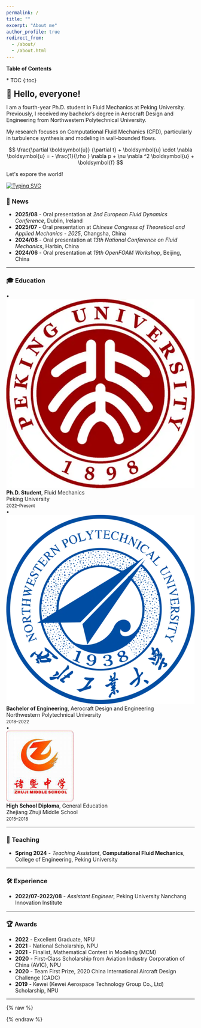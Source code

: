 ```yaml
---
permalink: /
title: ""
excerpt: "About me"
author_profile: true
redirect_from: 
  - /about/
  - /about.html
---
```


<div id="toc-box" markdown="1">
<p class="toc-title"><strong>Table of Contents</strong></p>
* TOC
{:toc}
</div>

<!-- # 👋 **Hello, everyone!** -->
<span style="font-size:1.6em; font-weight:bold;">👋 Hello, everyone!</span>

I am a fourth-year Ph.D. student in Fluid Mechanics at Peking University.
Previously, I received my bachelor’s degree in Aerocraft Design and Engineering from Northwestern Polytechnical University.

My research focuses on Computational Fluid Mechanics (CFD), particularly in turbulence synthesis and modeling in wall-bounded flows.

$$
\frac{\partial \boldsymbol{u}}
  {\partial t}  + 
  \boldsymbol{u} \cdot   \nabla \boldsymbol{u} = - \frac{1}{\rho } \nabla  p + \nu \nabla ^2 \boldsymbol{u} + \boldsymbol{f}
$$

Let's expore the world!

<a href="https://git.io/typing-svg"><img src="https://readme-typing-svg.demolab.com?font=Fira+Code&size=16&duration=2500&pause=100&color=002FA7&width=435&lines=print+*%2C+%22Hello+World!%22;git+commit+-m+%22c'est+la+vie%22" alt="Typing SVG" /></a>

### 📰 **News**

- **2025/08** - Oral presentation at *2nd European Fluid Dynamics Conference*, Dublin, Ireland
- **2025/07** - Oral presentation at *Chinese Congress of Theoretical and Applied Mechanics - 2025*, Changsha, China
- **2024/08** - Oral presentation at *13th National Conference on Fluid Mechanics*, Harbin, China
- **2024/06** - Oral presentation at *19th OpenFOAM Workshop*, Beijing, China  

---

### 🎓 **Education**

<div class="edu-list">
  <div class="edu-item">
    <div class="edu-bullet">•</div>
    <img class="edu-logo" src="/images/pku_logo.png" alt="Peking University">
    <div>
      <strong>Ph.D. Student</strong>, Fluid Mechanics<br>
      Peking University<br>
      <small>2022–Present</small>
    </div>
  </div>

  <div class="edu-item">
    <div class="edu-bullet">•</div>
    <img class="edu-logo" src="/images/nwpu_logo.png" alt="Northwestern Polytechnical University">
    <div>
      <strong>Bachelor of Engineering</strong>, Aerocraft Design and Engineering<br>
      Northwestern Polytechnical University<br>
      <small>2018–2022</small>
    </div>
  </div>

  <div class="edu-item">
    <div class="edu-bullet">•</div>
    <img class="edu-logo" src="/images/zjzj_logo.png" alt="Zhejiang Zhuji Middle School">
    <div>
      <strong>High School Diploma</strong>, General Education<br>
      Zhejiang Zhuji Middle School<br>
      <small>2015–2018</small>
    </div>
  </div>
</div>

---

### 📘 **Teaching**

- **Spring 2024** - *Teaching Assistant*, **Computational Fluid Mechanics**, College of Engineering, Peking University

---

### 🛠️ **Experience**

- **2022/07-2022/08** - *Assistant Engineer*, Peking University Nanchang Innovation Institute 

---

### 🏆 **Awards**

- **2022** - Excellent Graduate, NPU
- **2021** - National Scholarship, NPU
- **2021** - Finalist, Mathematical Contest in Modeling (MCM)
- **2020** - First-Class Scholarship from Aviation Industry Corporation of China (AVIC), NPU
- **2020** - Team First Prize, 2020 China International Aircraft Design Challenge (CADC)
- **2019** - Kewei (Kewei Aerospace Technology Group Co., Ltd) Scholarship, NPU

---

<!-- ----------------------------------------------------------------------- -->
<!-- map -->
{% raw %}
<div id="clustrmaps-widget" style="width:100%;margin:0.5rem 0;">
  <script id="clustrmaps"
          src="https://cdn.clustrmaps.com/map_v2.js?d=iqd9kZ8IQ98udYDlxAuY6xF5gSJe3u_aF6WZy-8p0LU&cl=ffffff&w=a&t=tt"
          async></script>
</div>
{% endraw %}

<!-- ----------------------------------------------------------------------- -->
<!-- time -->
<!-- <p id="localtime" style="font-size:0.9em; color:gray;"></p>
<script>
(function () {
  function updateTime() {
    try {
      const now = new Date();
      const options = {
        timeZone: 'Asia/Shanghai',
        hour12: false,
        weekday: 'short',
        year: 'numeric',
        month: 'short',
        day: 'numeric',
        hour: '2-digit',
        minute: '2-digit',
        second: '2-digit'
      };
      const timeString = now.toLocaleString('en-US', options);
      var el = document.getElementById('localtime');
      if (el) el.textContent = '🕒 Local time: ' + timeString;
    } catch (e) {
      // 少数极旧浏览器不支持 timeZone 参数：退化到本地时间
      var el = document.getElementById('localtime');
      if (el) el.textContent = '🕒 Local time: ' + new Date().toLocaleString();
    }
  }
  if (document.readyState === 'loading') {
    document.addEventListener('DOMContentLoaded', function() {
      updateTime();
      setInterval(updateTime, 1000);
    });
  } else {
    updateTime();
    setInterval(updateTime, 1000);
  }
})();
</script> -->
